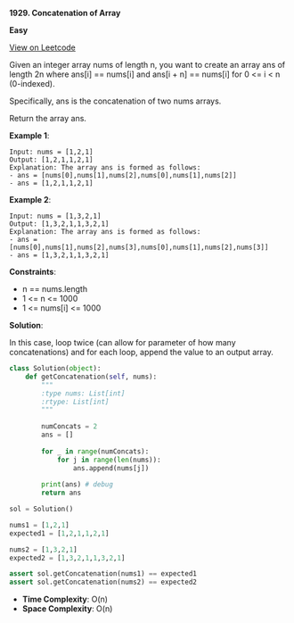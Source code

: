 **1929. Concatenation of Array**

**Easy**

[View on Leetcode](https://leetcode.com/problems/concatenation-of-array)

Given an integer array nums of length n, you want to create an array ans of length 2n where ans[i] == nums[i] and ans[i + n] == nums[i] for 0 <= i < n (0-indexed).

Specifically, ans is the concatenation of two nums arrays.

Return the array ans.

**Example 1**:

```text
Input: nums = [1,2,1]
Output: [1,2,1,1,2,1]
Explanation: The array ans is formed as follows:
- ans = [nums[0],nums[1],nums[2],nums[0],nums[1],nums[2]]
- ans = [1,2,1,1,2,1]
```

**Example 2**:

```text
Input: nums = [1,3,2,1]
Output: [1,3,2,1,1,3,2,1]
Explanation: The array ans is formed as follows:
- ans = [nums[0],nums[1],nums[2],nums[3],nums[0],nums[1],nums[2],nums[3]]
- ans = [1,3,2,1,1,3,2,1]
```

**Constraints**:

- n == nums.length
- 1 <= n <= 1000
- 1 <= nums[i] <= 1000

**Solution**:

In this case, loop twice (can allow for parameter of how many concatenations) and for each loop, append the value to an output array.

```python
class Solution(object):
    def getConcatenation(self, nums):
        """
        :type nums: List[int]
        :rtype: List[int]
        """
        
        numConcats = 2
        ans = []
        
        for _ in range(numConcats):
            for j in range(len(nums)):
                ans.append(nums[j])
            
        print(ans) # debug
        return ans

sol = Solution()

nums1 = [1,2,1]
expected1 = [1,2,1,1,2,1]

nums2 = [1,3,2,1]
expected2 = [1,3,2,1,1,3,2,1]

assert sol.getConcatenation(nums1) == expected1
assert sol.getConcatenation(nums2) == expected2
```

- **Time Complexity**: O(n)
- **Space Complexity**: O(n)
